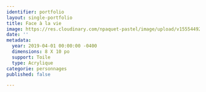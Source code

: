 ```yaml
---
identifier: portfolio
layout: single-portfolio
title: Face à la vie
image: https://res.cloudinary.com/npaquet-pastel/image/upload/v1555449269/IMG_4037%20%282%29.jpg
date: ''
metadata:
  year: 2019-04-01 00:00:00 -0400
  dimensions: 8 X 10 po
  support: Toile
  type: Acrylique
categorie: personnages
published: false

---
```

